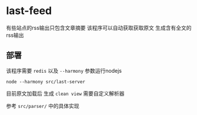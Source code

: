 # last-feed

有些站点的rss输出只包含文章摘要 该程序可以自动获取获取原文 生成含有全文的rss输出


## 部署

该程序需要 `redis` 以及 `--harmony` 参数运行nodejs

```
node --harmony src/last-server
```

目前原文加载后 生成 `clean view` 需要自定义解析器

参考 `src/parser/` 中的具体实现

